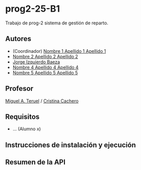 # prog2-25-B1
Trabajo de prog-2 sistema de gestión de reparto.

## Autores

* (Coordinador) [Nombre 1 Apellido 1 Apellido 1](https://github.com/alumno1)
* [Nombre 2 Apellido 2 Apellido 2](https://github.com/alumno2)
* [Jorge Izquierdo Baeza](https://github.com/jorgeizquierdo-git)
* [Nombre 4 Apellido 4 Apellido 4](https://github.com/alumno4)
* [Nombre 5 Apellido 5 Apellido 5](https://github.com/alumno5)

## Profesor
[//]: # (Dejad a quien corresponda)
[Miguel A. Teruel](https://github.com/materuel-ua) / [Cristina Cachero](https://github.com/ccacheroc)

## Requisitos
[//]: # (Indicad aquí los requisitos de vuestra aplicación, así como el alumno responsable de cada uno de ellos)
* ... (Alumno x)

## Instrucciones de instalación y ejecución
[//]: # (Indicad aquí qué habría que hacer para ejecutar vuestra aplicación)

## Resumen de la API
[//]: # (Cuando tengáis la API, añadiréis aquí la descripción de las diferentes llamadas.)
[//]: # (Para la evaluación por pares, indicaréis aquí las diferentes opciones de vuestro menú textual, especificando para qué sirve cada una de ellas)
